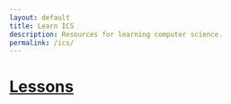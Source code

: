 ```yaml
---
layout: default
title: Learn ICS
description: Resources for learning computer science.
permalink: /ics/
---
```


# [Lessons](/ics/lessons/)
